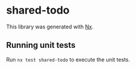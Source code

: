 # shared-todo

This library was generated with [Nx](https://nx.dev).

## Running unit tests

Run `nx test shared-todo` to execute the unit tests.
